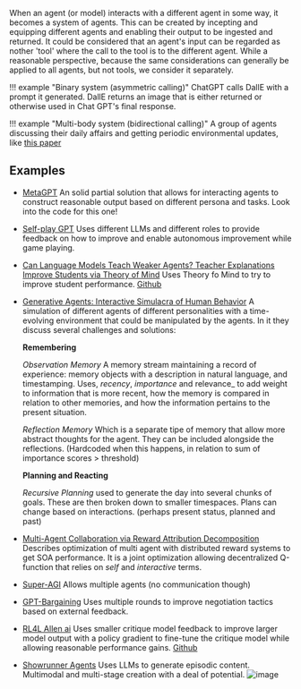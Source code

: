 When an agent (or model) interacts with a different agent in some way, it becomes a system of agents. This can be created by incepting and equipping different agents and enabling their output to be ingested and returned. It could be considered that an agent's input can be regarded as nother 'tool' where the call to the tool is to the different agent. While a reasonable perspective, because the same considerations can generally be applied to all agents, but not tools, we consider it separately. 

!!! example "Binary system (asymmetric calling)"
    ChatGPT calls DallE with a prompt it generated. DallE returns an image that is either returned or otherwise used in Chat GPT's final response.

!!! example "Multi-body system (bidirectional calling)"
    A group of agents discussing their daily affairs and getting periodic environmental updates, like [this paper](https://arxiv.org/pdf/2304.03442.pdf)

## Examples
- [MetaGPT](https://github.com/geekan/MetaGPT) An solid partial solution that allows for interacting agents to construct reasonable output based on different persona and tasks. Look into the code for this one!

- [Self-play GPT](https://arxiv.org/pdf/2305.10142.pdf) Uses different LLMs and different roles to provide feedback on how to improve and enable autonomous improvement while game playing. 

- [Can Language Models Teach Weaker Agents? Teacher Explanations Improve Students via Theory of Mind](https://arxiv.org/pdf/2306.09299.pdf) Uses Theory fo Mind to try to improve student performance. [Github](https://github.com/swarnaHub/ExplanationIntervention)

- [Generative Agents: Interactive Simulacra of Human Behavior](https://arxiv.org/pdf/2304.03442.pdf) A simulation of different agents of different personalities with a time-evolving environment that could be manipulated by the agents.   In it they discuss several challenges and solutions:

    **Remembering**
    
    _Observation Memory_ A memory stream maintaining a record of experience: memory objects with a description in natural language, and timestamping.
    Uses, _recency_, _importance_ and relevance_ to add weight to information that is more recent, how the memory is compared in relation to other memories, and how the information pertains to the present situation. 

    _Reflection Memory_ Which is a separate tipe of memory that allow more abstract thoughts for the agent. They can be included alongside the reflections. (Hardcoded when this happens, in relation to sum of importance scores > threshold)

    **Planning and Reacting**

    _Recursive Planning_ used to generate the day into several chunks of goals. These are then broken down to smaller timespaces. Plans can change based on interactions. (perhaps present status, planned and past) 


- [Multi-Agent Collaboration via Reward Attribution Decomposition](https://arxiv.org/abs/2010.08531)
    Describes optimization of multi agent with distributed reward systems to get SOA performance. It is a joint optimization allowing decentralized Q-function that relies on _self_ and _interactive_ terms. 


- [Super-AGI](https://github.com/TransformerOptimus/SuperAGI)  Allows multiple agents (no communication though)


- [GPT-Bargaining](https://github.com/FranxYao/GPT-Bargaining) Uses multiple rounds to improve negotiation tactics based on external feedback. 

- [RL4L Allen ai](https://arxiv.org/pdf/2305.08844.pdf) Uses smaller critique model feedback to improve larger model output with a policy gradient to fine-tune the critique model while allowing reasonable performance gains. [Github](https://github.com/allenai/RL4LMs)

- [Showrunner Agents](https://fablestudio.github.io/showrunner-agents/) Uses LLMs to generate episodic content. Multimodal and multi-stage creation with a deal of potential. 
![image](https://github.com/ianderrington/genai/assets/76016868/9820f2c4-5779-4bc9-b501-4e9b455212ff)
